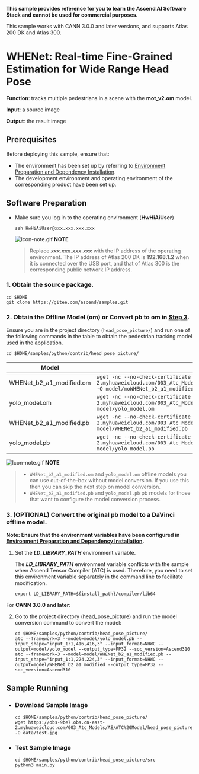 **This sample provides reference for you to learn the Ascend AI Software Stack and cannot be used for commercial purposes.**

This sample works with CANN 3.0.0 and later versions, and supports Atlas 200 DK and Atlas 300.

# WHENet: Real-time Fine-Grained Estimation for Wide Range Head Pose
**Function**: tracks multiple pedestrians in a scene with the **mot_v2.om** model.

**Input**: a source image

**Output**: the result image

## Prerequisites

Before deploying this sample, ensure that:

- The environment has been set up by referring to [Environment Preparation and Dependency Installation](https://gitee.com/ascend/samples/blob/master/python/environment/README.md).
- The development environment and operating environment of the corresponding product have been set up.

## Software Preparation
* Make sure you log in to the operating environment (**HwHiAiUser**)
    ```
    ssh HwHiAiUser@xxx.xxx.xxx.xxx
    ```
    ![Icon-note.gif](https://images.gitee.com/uploads/images/2020/1106/160652_6146f6a4_5395865.gif) **NOTE**

    > Replace ***xxx.xxx.xxx.xxx*** with the IP address of the operating environment. The IP address of Atlas 200 DK is **192.168.1.2** when it is connected over the USB port, and that of Atlas 300 is the corresponding public network IP address.

### 1. Obtain the source package.
```
cd $HOME
git clone https://gitee.com/ascend/samples.git
```

### 2. Obtain the Offline Model (**om**) or Convert **pb** to **om** in [Step 3](#3-(OPTIONAL)-Convert-the-original-pb-model-to-a-DaVinci-offline-model.).

   Ensure you are in the project directory (`head_pose_picture/`) and run one of the following commands in the table to obtain the pedestrian tracking model used in the application.

	cd $HOME/samples/python/contrib/head_pose_picture/

| **Model**  |  **How to Obtain** |
| ---------- |  ----------------- |
| WHENet_b2_a1_modified.om | `wget -nc --no-check-certificate 'https://obs-9be7.obs.cn-east-2.myhuaweicloud.com/003_Atc_Models/AE/ATC%20Model/head_pose_picture/moWHENet_b2_a1_modifiedt_v2.om' -O model/moWHENet_b2_a1_modifiedt_v2.om`  |
| yolo_model.om | `wget -nc --no-check-certificate 'https://obs-9be7.obs.cn-east-2.myhuaweicloud.com/003_Atc_Models/AE/ATC%20Model/head_pose_picture/yolo_model.om' -O model/yolo_model.om`  |
| WHENet_b2_a1_modified.pb | `wget -nc --no-check-certificate 'https://obs-9be7.obs.cn-east-2.myhuaweicloud.com/003_Atc_Models/AE/ATC%20Model/head_pose_picture/WHENet_b2_a1_modified.pb' -O model/WHENet_b2_a1_modified.pb`  |
| yolo_model.pb | `wget -nc --no-check-certificate 'https://obs-9be7.obs.cn-east-2.myhuaweicloud.com/003_Atc_Models/AE/ATC%20Model/head_pose_picture/yolo_model.pb' -O model/yolo_model.pb`  |

   ![Icon-note.gif](https://images.gitee.com/uploads/images/2020/1106/160652_6146f6a4_5395865.gif) **NOTE**
   >- `WHENet_b2_a1_modified.om` and `yolo_model.om` offline models you can use out-of-the-box without model conversion. If you use this then you can skip the next step on model conversion.
   >- `WHENet_b2_a1_modified.pb` and `yolo_model.pb` pb models for those that want to configure the model conversion process.

### 3. **(OPTIONAL)** Convert the original pb model to a DaVinci offline model.

   **Note: Ensure that the environment variables have been configured in [Environment Preparation and Dependency Installation](https://gitee.com/ascend/samples/tree/master/python/environment).**

   1. Set the ***LD_LIBRARY_PATH*** environment variable.

      The ***LD_LIBRARY_PATH*** environment variable conflicts with the sample when Ascend Tensor Compiler (ATC) is used. Therefore, you need to set this environment variable separately in the command line to facilitate modification.
      
          export LD_LIBRARY_PATH=${install_path}/compiler/lib64

   For **CANN 3.0.0 and later**: <br/>

   2. Go to the project directory (head_pose_picture) and run the model conversion command to convert the model:

          cd $HOME/samples/python/contrib/head_pose_picture/
          atc --framework=3 --model=model/yolo_model.pb --input_shape="input_1:1,416,416,3" --input_format=NHWC --output=model/yolo_model --output_type=FP32 --soc_version=Ascend310
          atc --framework=3 --model=model/WHENet_b2_a1_modified.pb --input_shape="input_1:1,224,224,3" --input_format=NHWC --output=model/WHENet_b2_a1_modified --output_type=FP32 --soc_version=Ascend310


## Sample Running
   - ### Download Sample Image
     ```
     cd $HOME/samples/python/contrib/head_pose_picture/
     wget https://obs-9be7.obs.cn-east-2.myhuaweicloud.com/003_Atc_Models/AE/ATC%20Model/head_pose_picture/test.jpg -O data/test.jpg
     ```

   - ### Test Sample Image
     ```
     cd $HOME/samples/python/contrib/head_pose_picture/src
     python3 main.py
     ```
